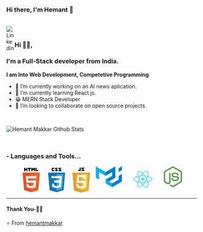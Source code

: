 ### Hi there, I'm Hemant 👋

<!--
**hemantmakkar/hemantmakkar** is a ✨ _special_ ✨ repository because its `README.md` (this file) appears on your GitHub profile.

Here are some ideas to get you started:


-->


<br/>
<a href="https://www.linkedin.com/in/hemant-makkar-15039a176/">
  <img align="left" alt="Linkedin" width="22px" src="https://cdn.jsdelivr.net/npm/simple-icons@v3/icons/linkedin.svg" />
</a>

<br />

### Hi 🙋‍♂️,
### I'm a Full-Stack developer from India.

**I am Into Web Development, Competetive Programming**

- 🔭 I’m currently working on an AI news aplication.
- 🌱 I’m currently learning React.js.
- 😁 MERN Stack Developer
- 👯 I’m looking to collaborate on open source projects.
<br />


![Hemant Makkar Github Stats](https://github-readme-stats.vercel.app/api?username=hemantmakkar&show_icons=true&title_color=fff&icon_color=79ff97&text_color=9f9f9f&bg_color=151515)

<br />

### - Languages and Tools...

<p align="center">
 <img src="https://raw.githubusercontent.com/hemantmakkar/hemantmakkar/master/languages/html.png" alt="HTML" style="vertical-align:top; margin:0 5px; height:70px">
 <img src="https://raw.githubusercontent.com/hemantmakkar/hemantmakkar/master/languages/css.png"alt="CSS" style="vertical-align:top; margin:0 5px; height:70px">
 <img src="https://raw.githubusercontent.com/hemantmakkar/hemantmakkar/master/languages/js.png" alt="JavaScript" style="vertical-align:top; margin:0 5px; height:70px">
 <img src="https://raw.githubusercontent.com/hemantmakkar/hemantmakkar/master/languages/material-ui.png" alt="Material-UI" style="vertical-align:top; margin:0 5px; height:55px">  <img src="https://raw.githubusercontent.com/hemantmakkar/hemantmakkar/master/languages/react.png" alt="React" style="vertical-align:top; margin:4px; height:60px">
 <img src="https://raw.githubusercontent.com/hemantmakkar/hemantmakkar/master/languages/nodejs.png" alt="NodeJS" style="vertical-align:top; margin:0 5px; height:55px">

</p>

*************

#### Thank You-🙏🏼



⭐️ From [hemantmakkar](https://github.com/hemantmakkar)
